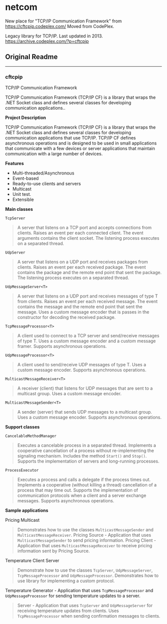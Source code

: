 # netcom
New place for "TCP/IP Communication Framework" from https://cftcpip.codeplex.com/
Moved from CodePlex.

Legacy library for TCP/IP. Last updated in 2013. https://archive.codeplex.com/?p=cftcpip

## Original Readme
---

### cftcpip
TCP/IP Communication Framework

TCP/IP Communication Framework (TCP/IP CF) is a library that wraps the .NET Socket class and defines several classes for developing communication applications..

**Project Description**

TCP/IP Communication Framework (TCP/IP CF) is a library that wraps the .NET Socket class and defines several classes for developing communication applications that use TCP/IP. TCP/IP CF defines asynchronous operations and is designed to be used in small applications that communicate with a few devices or server applications that maintain communication with a large number of devices.

**Features**

- Multi-threaded/Asynchronous
- Event-based
- Ready-to-use clients and servers
- Multicast
- Unit test.
- Extensible

**Main classes**

`TcpServer`
> A server that listens on a TCP port and accepts connections from clients.
> Raises an event per each connected client. The event arguments contains the client socket.
> The listening process executes on a separated thread.

`UdpServer`
> A server that listens on a UDP port and receives packages from clients.
> Raises an event per each received package. The event contains the package and the remote end point that sent the package.
> The listening process executes on a separated thread.

`UdpMessageServer<T>`
> A server that listens on a UDP port and receives messages of type T from clients.
> Raises an event per each received message. The event contains the message and the remote end point that sent the message.
> Uses a custom message encoder that is passes in the constructor for decoding the received package.

`TcpMessageProcessor<T>`
> A client used to connect to a TCP server and send/receive messages of type T.
> Uses a custom message encoder and a custom message framer.
> Supports asynchronous operations.

`UdpMessageProcessor<T>`
> A client used to send/receive UDP messages of type T.
> Uses a custom message encoder.
> Supports asynchronous operations.

`MulticastMessageReceiver<T>`
> A receiver (client) that listens for UDP messages that are sent to a multicast group.
> Uses a custom message encoder.

`MulticastMessageSender<T>`
> A sender (server) that sends UDP messages to a multicast group.
> Uses a custom message encoder.
> Supports asynchronous operations.

**Support classes**

`CancelableMethodManager`
> Executes a cancelable process in a separated thread.
> Implements a cooperative cancellation of a process without re-implementing the signaling mechanism.
> Includes the method `Start()` and `Stop()`.
> Supports the implementation of servers and long-running processes.

`ProcessExecutor`
> Executes a process and calls a delegate if the process times out.
> Implements a cooperative (without killing a thread) cancellation of a process that may time out.
> Supports the implementation of communication protocols when a client and a server exchange messages.
> Supports asynchronous operations.

**Sample applications**

Pricing Multicast
> Demonstrates how to use the classes `MulticastMessageSender` and `MulticastMessageReceiver`.
> Pricing Source - Application that uses `MulticastMessageSender` to send pricing information.
> Pricing Client - Application that uses `MulticastMessageReceiver` to receive pricing information sent by Pricing Source.

Temperature Client Server
> Demonstrate how to use the classes `TcpServer`, `UdpMessageServer`, `TcpMessageProcessor` and `UdpMessageProcessor`.
> Demonstrates how to use library for implementing a custom protocol.

Temperature Generator - Application that uses `TcpMessageProcessor` and `UdpMessageProcessor` for sending temperature updates to a server.
> Server - Application that uses `TcpServer` and `UdpMessageServer` for receiving temperature updates from clients. Uses `TcpMessageProcessor` when sending confirmation messages to clients.